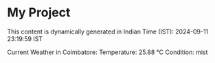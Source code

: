 # My Project

This content is dynamically generated in Indian Time (IST): 2024-09-11 23:19:59 IST


Current Weather in Coimbatore:
Temperature: 25.88 °C
Condition: mist
